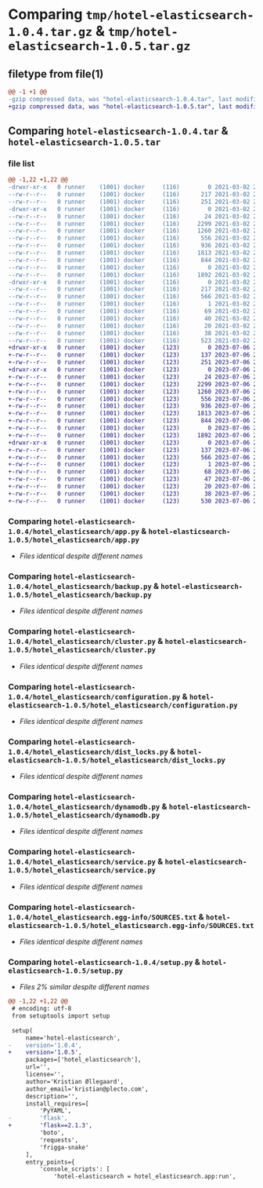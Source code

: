 # Comparing `tmp/hotel-elasticsearch-1.0.4.tar.gz` & `tmp/hotel-elasticsearch-1.0.5.tar.gz`

## filetype from file(1)

```diff
@@ -1 +1 @@
-gzip compressed data, was "hotel-elasticsearch-1.0.4.tar", last modified: Tue Mar  2 21:29:28 2021, max compression
+gzip compressed data, was "hotel-elasticsearch-1.0.5.tar", last modified: Thu Jul  6 21:55:51 2023, max compression
```

## Comparing `hotel-elasticsearch-1.0.4.tar` & `hotel-elasticsearch-1.0.5.tar`

### file list

```diff
@@ -1,22 +1,22 @@
-drwxr-xr-x   0 runner    (1001) docker     (116)        0 2021-03-02 21:29:28.865582 hotel-elasticsearch-1.0.4/
--rw-r--r--   0 runner    (1001) docker     (116)      217 2021-03-02 21:29:28.865582 hotel-elasticsearch-1.0.4/PKG-INFO
--rw-r--r--   0 runner    (1001) docker     (116)      251 2021-03-02 21:29:19.000000 hotel-elasticsearch-1.0.4/README.md
-drwxr-xr-x   0 runner    (1001) docker     (116)        0 2021-03-02 21:29:28.861582 hotel-elasticsearch-1.0.4/hotel_elasticsearch/
--rw-r--r--   0 runner    (1001) docker     (116)       24 2021-03-02 21:29:19.000000 hotel-elasticsearch-1.0.4/hotel_elasticsearch/__init__.py
--rw-r--r--   0 runner    (1001) docker     (116)     2299 2021-03-02 21:29:19.000000 hotel-elasticsearch-1.0.4/hotel_elasticsearch/app.py
--rw-r--r--   0 runner    (1001) docker     (116)     1260 2021-03-02 21:29:19.000000 hotel-elasticsearch-1.0.4/hotel_elasticsearch/backup.py
--rw-r--r--   0 runner    (1001) docker     (116)      556 2021-03-02 21:29:19.000000 hotel-elasticsearch-1.0.4/hotel_elasticsearch/cluster.py
--rw-r--r--   0 runner    (1001) docker     (116)      936 2021-03-02 21:29:19.000000 hotel-elasticsearch-1.0.4/hotel_elasticsearch/configuration.py
--rw-r--r--   0 runner    (1001) docker     (116)     1813 2021-03-02 21:29:19.000000 hotel-elasticsearch-1.0.4/hotel_elasticsearch/dist_locks.py
--rw-r--r--   0 runner    (1001) docker     (116)      844 2021-03-02 21:29:19.000000 hotel-elasticsearch-1.0.4/hotel_elasticsearch/dynamodb.py
--rw-r--r--   0 runner    (1001) docker     (116)        0 2021-03-02 21:29:19.000000 hotel-elasticsearch-1.0.4/hotel_elasticsearch/monitoring.py
--rw-r--r--   0 runner    (1001) docker     (116)     1892 2021-03-02 21:29:19.000000 hotel-elasticsearch-1.0.4/hotel_elasticsearch/service.py
-drwxr-xr-x   0 runner    (1001) docker     (116)        0 2021-03-02 21:29:28.865582 hotel-elasticsearch-1.0.4/hotel_elasticsearch.egg-info/
--rw-r--r--   0 runner    (1001) docker     (116)      217 2021-03-02 21:29:28.000000 hotel-elasticsearch-1.0.4/hotel_elasticsearch.egg-info/PKG-INFO
--rw-r--r--   0 runner    (1001) docker     (116)      566 2021-03-02 21:29:28.000000 hotel-elasticsearch-1.0.4/hotel_elasticsearch.egg-info/SOURCES.txt
--rw-r--r--   0 runner    (1001) docker     (116)        1 2021-03-02 21:29:28.000000 hotel-elasticsearch-1.0.4/hotel_elasticsearch.egg-info/dependency_links.txt
--rw-r--r--   0 runner    (1001) docker     (116)       69 2021-03-02 21:29:28.000000 hotel-elasticsearch-1.0.4/hotel_elasticsearch.egg-info/entry_points.txt
--rw-r--r--   0 runner    (1001) docker     (116)       40 2021-03-02 21:29:28.000000 hotel-elasticsearch-1.0.4/hotel_elasticsearch.egg-info/requires.txt
--rw-r--r--   0 runner    (1001) docker     (116)       20 2021-03-02 21:29:28.000000 hotel-elasticsearch-1.0.4/hotel_elasticsearch.egg-info/top_level.txt
--rw-r--r--   0 runner    (1001) docker     (116)       38 2021-03-02 21:29:28.865582 hotel-elasticsearch-1.0.4/setup.cfg
--rw-r--r--   0 runner    (1001) docker     (116)      523 2021-03-02 21:29:19.000000 hotel-elasticsearch-1.0.4/setup.py
+drwxr-xr-x   0 runner    (1001) docker     (123)        0 2023-07-06 21:55:51.732665 hotel-elasticsearch-1.0.5/
+-rw-r--r--   0 runner    (1001) docker     (123)      137 2023-07-06 21:55:51.732665 hotel-elasticsearch-1.0.5/PKG-INFO
+-rw-r--r--   0 runner    (1001) docker     (123)      251 2023-07-06 21:55:41.000000 hotel-elasticsearch-1.0.5/README.md
+drwxr-xr-x   0 runner    (1001) docker     (123)        0 2023-07-06 21:55:51.728665 hotel-elasticsearch-1.0.5/hotel_elasticsearch/
+-rw-r--r--   0 runner    (1001) docker     (123)       24 2023-07-06 21:55:41.000000 hotel-elasticsearch-1.0.5/hotel_elasticsearch/__init__.py
+-rw-r--r--   0 runner    (1001) docker     (123)     2299 2023-07-06 21:55:41.000000 hotel-elasticsearch-1.0.5/hotel_elasticsearch/app.py
+-rw-r--r--   0 runner    (1001) docker     (123)     1260 2023-07-06 21:55:41.000000 hotel-elasticsearch-1.0.5/hotel_elasticsearch/backup.py
+-rw-r--r--   0 runner    (1001) docker     (123)      556 2023-07-06 21:55:41.000000 hotel-elasticsearch-1.0.5/hotel_elasticsearch/cluster.py
+-rw-r--r--   0 runner    (1001) docker     (123)      936 2023-07-06 21:55:41.000000 hotel-elasticsearch-1.0.5/hotel_elasticsearch/configuration.py
+-rw-r--r--   0 runner    (1001) docker     (123)     1813 2023-07-06 21:55:41.000000 hotel-elasticsearch-1.0.5/hotel_elasticsearch/dist_locks.py
+-rw-r--r--   0 runner    (1001) docker     (123)      844 2023-07-06 21:55:41.000000 hotel-elasticsearch-1.0.5/hotel_elasticsearch/dynamodb.py
+-rw-r--r--   0 runner    (1001) docker     (123)        0 2023-07-06 21:55:41.000000 hotel-elasticsearch-1.0.5/hotel_elasticsearch/monitoring.py
+-rw-r--r--   0 runner    (1001) docker     (123)     1892 2023-07-06 21:55:41.000000 hotel-elasticsearch-1.0.5/hotel_elasticsearch/service.py
+drwxr-xr-x   0 runner    (1001) docker     (123)        0 2023-07-06 21:55:51.728665 hotel-elasticsearch-1.0.5/hotel_elasticsearch.egg-info/
+-rw-r--r--   0 runner    (1001) docker     (123)      137 2023-07-06 21:55:51.000000 hotel-elasticsearch-1.0.5/hotel_elasticsearch.egg-info/PKG-INFO
+-rw-r--r--   0 runner    (1001) docker     (123)      566 2023-07-06 21:55:51.000000 hotel-elasticsearch-1.0.5/hotel_elasticsearch.egg-info/SOURCES.txt
+-rw-r--r--   0 runner    (1001) docker     (123)        1 2023-07-06 21:55:51.000000 hotel-elasticsearch-1.0.5/hotel_elasticsearch.egg-info/dependency_links.txt
+-rw-r--r--   0 runner    (1001) docker     (123)       68 2023-07-06 21:55:51.000000 hotel-elasticsearch-1.0.5/hotel_elasticsearch.egg-info/entry_points.txt
+-rw-r--r--   0 runner    (1001) docker     (123)       47 2023-07-06 21:55:51.000000 hotel-elasticsearch-1.0.5/hotel_elasticsearch.egg-info/requires.txt
+-rw-r--r--   0 runner    (1001) docker     (123)       20 2023-07-06 21:55:51.000000 hotel-elasticsearch-1.0.5/hotel_elasticsearch.egg-info/top_level.txt
+-rw-r--r--   0 runner    (1001) docker     (123)       38 2023-07-06 21:55:51.732665 hotel-elasticsearch-1.0.5/setup.cfg
+-rw-r--r--   0 runner    (1001) docker     (123)      530 2023-07-06 21:55:41.000000 hotel-elasticsearch-1.0.5/setup.py
```

### Comparing `hotel-elasticsearch-1.0.4/hotel_elasticsearch/app.py` & `hotel-elasticsearch-1.0.5/hotel_elasticsearch/app.py`

 * *Files identical despite different names*

### Comparing `hotel-elasticsearch-1.0.4/hotel_elasticsearch/backup.py` & `hotel-elasticsearch-1.0.5/hotel_elasticsearch/backup.py`

 * *Files identical despite different names*

### Comparing `hotel-elasticsearch-1.0.4/hotel_elasticsearch/cluster.py` & `hotel-elasticsearch-1.0.5/hotel_elasticsearch/cluster.py`

 * *Files identical despite different names*

### Comparing `hotel-elasticsearch-1.0.4/hotel_elasticsearch/configuration.py` & `hotel-elasticsearch-1.0.5/hotel_elasticsearch/configuration.py`

 * *Files identical despite different names*

### Comparing `hotel-elasticsearch-1.0.4/hotel_elasticsearch/dist_locks.py` & `hotel-elasticsearch-1.0.5/hotel_elasticsearch/dist_locks.py`

 * *Files identical despite different names*

### Comparing `hotel-elasticsearch-1.0.4/hotel_elasticsearch/dynamodb.py` & `hotel-elasticsearch-1.0.5/hotel_elasticsearch/dynamodb.py`

 * *Files identical despite different names*

### Comparing `hotel-elasticsearch-1.0.4/hotel_elasticsearch/service.py` & `hotel-elasticsearch-1.0.5/hotel_elasticsearch/service.py`

 * *Files identical despite different names*

### Comparing `hotel-elasticsearch-1.0.4/hotel_elasticsearch.egg-info/SOURCES.txt` & `hotel-elasticsearch-1.0.5/hotel_elasticsearch.egg-info/SOURCES.txt`

 * *Files identical despite different names*

### Comparing `hotel-elasticsearch-1.0.4/setup.py` & `hotel-elasticsearch-1.0.5/setup.py`

 * *Files 2% similar despite different names*

```diff
@@ -1,22 +1,22 @@
 # encoding: utf-8
 from setuptools import setup
 
 setup(
     name='hotel-elasticsearch',
-    version='1.0.4',
+    version='1.0.5',
     packages=['hotel_elasticsearch'],
     url='',
     license='',
     author='Kristian Øllegaard',
     author_email='kristian@plecto.com',
     description='',
     install_requires=[
         'PyYAML',
-        'flask',
+        'flask==2.1.3',
         'boto',
         'requests',
         'frigga-snake'
     ],
     entry_points={
         'console_scripts': [
             'hotel-elasticsearch = hotel_elasticsearch.app:run',
```

